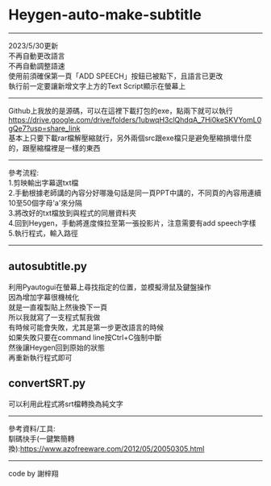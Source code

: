 # Heygen-auto-make-subtitle  
* * *
2023/5/30更新  
不再自動更改語言  
不再自動調整語速  
使用前須確保第一頁「ADD SPEECH」按鈕已被點下，且語言已更改  
執行前一定要讓新增文字上方的Text Script顯示在螢幕上  
* * *
Github上我放的是源碼，可以在這裡下載打包的exe，點兩下就可以執行  
https://drive.google.com/drive/folders/1ubwqH3clQhdqA_7Hi0keSKVYomL0gQe7?usp=share_link  
基本上只要下載rar檔解壓縮就行，另外兩個src跟exe檔只是避免壓縮損壞什麼的，跟壓縮檔裡是一樣的東西
* * *
參考流程:  
1.剪映輸出字幕選txt檔  
2.手動根據老師講的內容分好哪幾句話是同一頁PPT中講的，不同頁的內容用連續10至50個字母'a'來分隔  
3.將改好的txt檔放到與程式的同層資料夾  
4.回到Heygen，手動將進度條拉至第一張投影片，注意需要有add speech字樣  
5.執行程式，輸入路徑  
* * *
## **autosubtitle.py**  
利用Pyautogui在螢幕上尋找指定的位置，並模擬滑鼠及鍵盤操作  
因為增加字幕很機械化  
就是一直複製貼上然後換下一頁  
所以我就寫了一支程式幫我做  
有時候可能會失敗，尤其是第一步更改語言的時候  
如果失敗只要在command line按Ctrl+C強制中斷  
然後讓Heygen回到原始的狀態  
再重新執行程式即可
## **convertSRT.py**  
可以利用此程式將srt檔轉換為純文字  
* * *
參考資料/工具:  
馴碼快手(一鍵繁簡轉換):https://www.azofreeware.com/2012/05/20050305.html  
* * *
code by 謝梓翔
